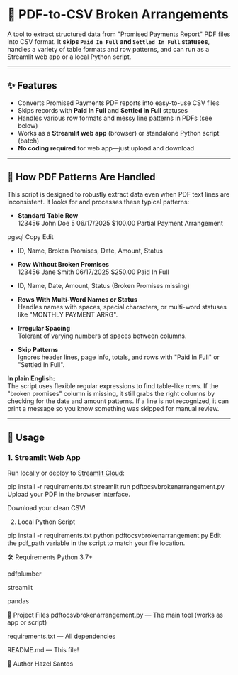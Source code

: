 # 📄 PDF-to-CSV Broken Arrangements

A tool to extract structured data from "Promised Payments Report" PDF files into CSV format. It **skips `Paid In Full` and `Settled In Full` statuses**, handles a variety of table formats and row patterns, and can run as a Streamlit web app or a local Python script.

---

## ✨ Features

- Converts Promised Payments PDF reports into easy-to-use CSV files
- Skips records with **Paid In Full** and **Settled In Full** statuses
- Handles various row formats and messy line patterns in PDFs (see below)
- Works as a **Streamlit web app** (browser) or standalone Python script (batch)
- **No coding required** for web app—just upload and download

---

## 🧩 How PDF Patterns Are Handled

This script is designed to robustly extract data even when PDF text lines are inconsistent. It looks for and processes these typical patterns:

- **Standard Table Row**  
123456 John Doe 5 06/17/2025 $100.00 Partial Payment Arrangement

pgsql
Copy
Edit
- ID, Name, Broken Promises, Date, Amount, Status

- **Row Without Broken Promises**  
123456 Jane Smith 06/17/2025 $250.00 Paid In Full
- ID, Name, Date, Amount, Status (Broken Promises missing)

- **Rows With Multi-Word Names or Status**  
Handles names with spaces, special characters, or multi-word statuses like "MONTHLY PAYMENT ARRG".

- **Irregular Spacing**  
Tolerant of varying numbers of spaces between columns.

- **Skip Patterns**  
Ignores header lines, page info, totals, and rows with "Paid In Full" or "Settled In Full".

**In plain English:**  
The script uses flexible regular expressions to find table-like rows. If the "broken promises" column is missing, it still grabs the right columns by checking for the date and amount patterns. If a line is not recognized, it can print a message so you know something was skipped for manual review.

---

## 🚀 Usage

### 1. Streamlit Web App
Run locally or deploy to [Streamlit Cloud](https://streamlit.io/cloud):

pip install -r requirements.txt
streamlit run pdftocsvbrokenarrangement.py
Upload your PDF in the browser interface.

Download your clean CSV!

2. Local Python Script

pip install -r requirements.txt
python pdftocsvbrokenarrangement.py
Edit the pdf_path variable in the script to match your file location.

🛠️ Requirements
Python 3.7+

pdfplumber

streamlit

pandas

📝 Project Files
pdftocsvbrokenarrangement.py — The main tool (works as app or script)

requirements.txt — All dependencies

README.md — This file!

🙋 Author
Hazel Santos
